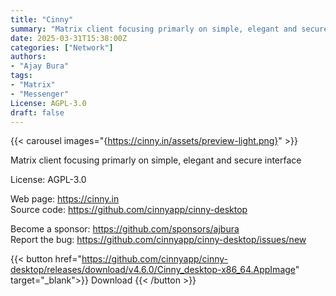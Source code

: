 ```yaml
---
title: "Cinny"
summary: "Matrix client focusing primarly on simple, elegant and secure interface"
date: 2025-03-31T15:38:00Z
categories: ["Network"]
authors:
- "Ajay Bura"
tags: 
- "Matrix"
- "Messenger"
License: AGPL-3.0
draft: false
---
```


{{< carousel images="{https://cinny.in/assets/preview-light.png}" >}}

Matrix client focusing primarly on simple, elegant and secure interface

License: AGPL-3.0

Web page: <https://cinny.in>  
Source code: <https://github.com/cinnyapp/cinny-desktop>

Become a sponsor: <https://github.com/sponsors/ajbura>  
Report the bug: <https://github.com/cinnyapp/cinny-desktop/issues/new>  

{{< button href="https://github.com/cinnyapp/cinny-desktop/releases/download/v4.6.0/Cinny_desktop-x86_64.AppImage" target="_blank">}}
Download
{{< /button >}}